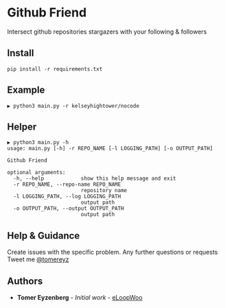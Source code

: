 # Github Friend

Intersect github repositories stargazers with your following & followers

## Install

```
pip install -r requirements.txt
```

## Example

```
▶ python3 main.py -r kelseyhightower/nocode
```

## Helper

```
▶ python3 main.py -h
usage: main.py [-h] -r REPO_NAME [-l LOGGING_PATH] [-o OUTPUT_PATH]

Github Friend

optional arguments:
  -h, --help            show this help message and exit
  -r REPO_NAME, --repo-name REPO_NAME
                        repository name
  -l LOGGING_PATH, --log LOGGING_PATH
                        output path
  -o OUTPUT_PATH, --output OUTPUT_PATH
                        output path
```

## Help & Guidance

Create issues with the specific problem.
Any further questions or requests Tweet me [@tomereyz](https://twitter.com/tomereyz)

## Authors

* **Tomer Eyzenberg** - *Initial work* - [eLoopWoo](https://github.com/eLoopWoo)
